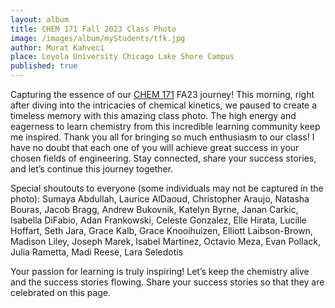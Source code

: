 ```yaml
---
layout: album
title: CHEM 171 Fall 2023 Class Photo
image: /images/album/myStudents/tfk.jpg 
author: Murat Kahveci
place: Loyola University Chicago Lake Shore Campus
published: true
---
```

Capturing the essence of our [CHEM 171](/hsm) FA23 journey! This morning, right after diving into the intricacies of chemical kinetics, we paused to create a timeless memory with this amazing class photo. The high energy and eagerness to learn chemistry from this incredible learning community keep me inspired. Thank you all for bringing so much enthusiasm to our class! I have no doubt that each one of you will achieve great success in your chosen fields of engineering. Stay connected, share your success stories, and let’s continue this journey together.

Special shoutouts to everyone (some individuals may not be captured in the photo): Sumaya Abdullah, Laurice AlDaoud, Christopher Araujo, Natasha Bouras, Jacob Bragg, Andrew Bukovnik, Katelyn Byrne, Janan Carkic, Isabella DiFabio, Adan Frankowski, Celeste Gonzalez, Elle Hirata, Lucille Hoffart, Seth Jara, Grace Kalb, Grace Knooihuizen, Elliott Laibson-Brown, Madison Liley, Joseph Marek, Isabel Martinez, Octavio Meza, Evan Pollack, Julia Rametta, Madi Reese, Lara Seledotis

Your passion for learning is truly inspiring! Let’s keep the chemistry alive and the success stories flowing. Share your success stories so that they are celebrated on this page.

